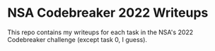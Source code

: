 # NSA Codebreaker 2022 Writeups

This repo contains my writeups for each task in the NSA's 2022 Codebreaker challenge (except task 0, I guess).